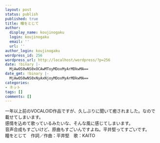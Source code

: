 ```yaml
---
layout: post
status: publish
published: true
title: 瞳をとじて
author:
  display_name: koujinogaku
  login: koujinogaku
  email: ''
  url: ''
author_login: koujinogaku
wordpress_id: 256
wordpress_url: http://localhost/wordpress/?p=256
date: !binary |-
  MjAwOS0wNS0xOCAwMToyMDoxMyArMDkwMA==
date_gmt: !binary |-
  MjAwOS0wNS0xNyAxNjoyMDoxMyArMDkwMA==
categories:
- ネット
tags: []
comments: []
---
```

<p>一年以上前のVOCALOID作品ですが、久しぶりに聞いて癒されました。なので載せてしまいます。<br />
感情を込めて歌っているみたいな、そんな風に感じてしまいます。<br />
音声合成もすごいけど、原曲もすごいんですよね。平井堅ってすごいです。<br />
瞳をとじて　作詞／作曲：平井堅　歌：KAITO<br />
<object width="425" height="344"><param name="movie" value="http://www.youtube.com/v/gB-PKhLdmRg&hl=ja&fs=1"></param><param name="allowFullScreen" value="true"></param><param name="allowscriptaccess" value="always"></param><embed src="http://www.youtube.com/v/gB-PKhLdmRg&hl=ja&fs=1" type="application/x-shockwave-flash" allowscriptaccess="always" allowfullscreen="true" width="425" height="344"></embed></object></p>
